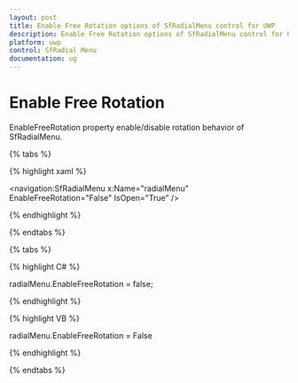 ```yaml
---
layout: post
title: Enable Free Rotation options of SfRadialMenu control for UWP
description: Enable Free Rotation options of SfRadialMenu control for UWP
platform: uwp
control: SfRadial Menu 
documentation: ug
---
```


# Enable Free Rotation

EnableFreeRotation property enable/disable rotation behavior of SfRadialMenu. 

{% tabs %}

{% highlight xaml %}

<navigation:SfRadialMenu x:Name="radialMenu"  EnableFreeRotation="False" IsOpen="True" />

{% endhighlight %}

{% endtabs %}

{% tabs %}

{% highlight C# %}

radialMenu.EnableFreeRotation = false;

{% endhighlight %}

{% highlight VB %}

radialMenu.EnableFreeRotation = False

{% endhighlight %}

{% endtabs %}


